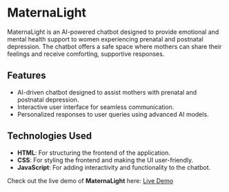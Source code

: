 # MaternaLight

MaternaLight is an AI-powered chatbot designed to provide emotional and mental health support to women experiencing prenatal and postnatal depression. The chatbot offers a safe space where mothers can share their feelings and receive comforting, supportive responses.

## Features
- AI-driven chatbot designed to assist mothers with prenatal and postnatal depression.
- Interactive user interface for seamless communication.
- Personalized responses to user queries using advanced AI models.

## Technologies Used
- **HTML**: For structuring the frontend of the application.
- **CSS**: For styling the frontend and making the UI user-friendly.
- **JavaScript**: For adding interactivity and functionality to the chatbot.

Check out the live demo of **MaternaLight** here: [Live Demo](https://jeremy-bosire.github.io/MaternaLight/)